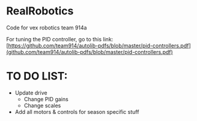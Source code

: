 # RealRobotics
Code for vex robotics team 914a

For tuning the PID controller, go to this link: 
[https://github.com/team914/autolib-pdfs/blob/master/pid-controllers.pdf](github.com/team914/autolib-pdfs/blob/master/pid-controllers.pdf)

# TO DO LIST:
* Update drive
  * Change PID gains
  * Change scales
* Add all motors & controls for season specific stuff

